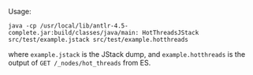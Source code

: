 Usage:

    java -cp /usr/local/lib/antlr-4.5-complete.jar:build/classes/java/main: HotThreadsJStack src/test/example.jstack src/test/example.hotthreads

where `example.jstack` is the JStack dump,
and `example.hotthreads` is the output of `GET /_nodes/hot_threads` from ES.
